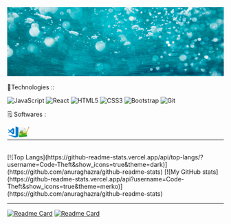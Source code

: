 <img src="https://raw.githubusercontent.com/Code-Theft/Code-Theft/master/assests/banner.jpg">

<br>

🔭Technologies ::<br>

 ![JavaScript](https://img.shields.io/badge/-JavaScript-black?style=flat-square&logo=javascript)
![React](https://img.shields.io/badge/-React-black?style=flat-square&logo=react)
![HTML5](https://img.shields.io/badge/-HTML5-E34F26?style=flat-square&logo=html5&logoColor=white)
![CSS3](https://img.shields.io/badge/-CSS3-1572B6?style=flat-square&logo=css3)
![Bootstrap](https://img.shields.io/badge/-Bootstrap-563D7C?style=flat-square&logo=bootstrap)
![Git](https://img.shields.io/badge/-Git-black?style=flat-square&logo=git)

🗒️ Softwares : <br>

<img align="left" alt="Visual Studio Code" width="26px" src="https://raw.githubusercontent.com/github/explore/80688e429a7d4ef2fca1e82350fe8e3517d3494d/topics/visual-studio-code/visual-studio-code.png" />
<img align="left" alt="Notepad ++" width="26px" src="https://raw.githubusercontent.com/Code-theft/Code-theft/master/assests/npp.png" />
<br>

-------
<br>
[![Top Langs](https://github-readme-stats.vercel.app/api/top-langs/?username=Code-Theft&show_icons=true&theme=dark)](https://github.com/anuraghazra/github-readme-stats)
[![My GitHub stats](https://github-readme-stats.vercel.app/api?username=Code-Theft&show_icons=true&theme=merko)](https://github.com/anuraghazra/github-readme-stats)

-------


[![Readme Card](https://github-readme-stats.vercel.app/api/pin/?username=Code-Theft&repo=Captcha-Generator-using-PHP-GD&theme=vue)](https://github.com/anuraghazra/github-readme-stats)
[![Readme Card](https://github-readme-stats.vercel.app/api/pin/?username=Code-Theft&repo=FirebaseDatabase-to-HTML-Page&theme=vue)](https://github.com/anuraghazra/github-readme-stats)


<!--
**Code-Theft/Code-Theft** is a ✨ _special_ ✨ repository because its `README.md` (this file) appears on your GitHub profile.

Here are some ideas to get you started:

- 🔭 I’m currently working on ...
- 🌱 I’m currently learning ...
- 👯 I’m looking to collaborate on ...
- 🤔 I’m looking for help with ...
- 💬 Ask me about ...
- 📫 How to reach me: ...
- 😄 Pronouns: ...
- ⚡ Fun fact: ...
-->

